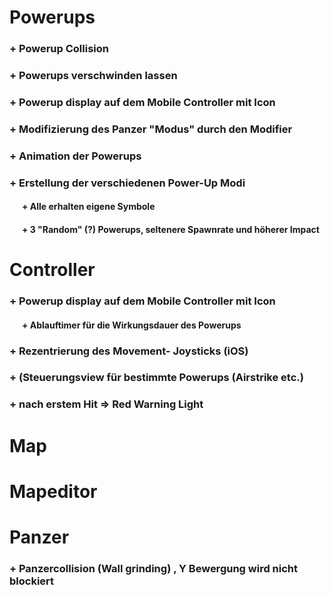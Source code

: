 
# Powerups
###  + Powerup Collision
###  + Powerups verschwinden lassen 
###  + Powerup display auf dem Mobile Controller mit Icon
###  + Modifizierung des Panzer "Modus" durch den Modifier
###  + Animation der Powerups
###  + Erstellung der verschiedenen Power-Up Modi
#### &nbsp;&nbsp;&nbsp;&nbsp;&nbsp;&nbsp;+ Alle erhalten eigene Symbole
#### &nbsp;&nbsp;&nbsp;&nbsp;&nbsp;&nbsp;+ 3 "Random" (?) Powerups, seltenere Spawnrate und höherer Impact

# Controller
### + Powerup display auf dem Mobile Controller mit Icon
#### &nbsp;&nbsp;&nbsp;&nbsp;&nbsp;&nbsp;+ Ablauftimer für die Wirkungsdauer des Powerups 
### + Rezentrierung des Movement- Joysticks (iOS)
### + (Steuerungsview für bestimmte Powerups (Airstrike etc.)
### + nach erstem Hit => Red Warning Light
# Map

# Mapeditor

# Panzer
### + Panzercollision (Wall grinding) , Y Bewergung wird nicht blockiert

